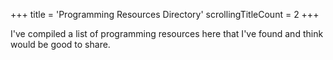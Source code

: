+++
title               = 'Programming Resources Directory'
scrollingTitleCount = 2
+++

I've compiled a list of programming resources here that I've found and think
would be good to share.
